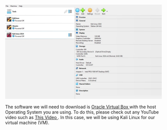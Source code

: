 <img src="/pictures/oracle.JPG" alt="virtual-machine" width="950px">

<p>
  The software we will need to download is <a href="https://www.virtualbox.org/wiki/Downloads"> Oracle Virtual Box </a> with the host Operating System you are using. To do this, please check out any YouTube video such as <a href="https://www.youtube.com/watch?v=gsZxuiU0uZ4&t=315s"> This Video </a>. In this case, we will be using Kali Linux for our virtual machine (VM). 
</p>
